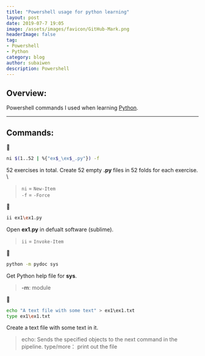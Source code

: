 ```yaml
---
title: "Powershell usage for python learning"
layout: post
date: 2019-07-7 19:05
image: /assets/images/favicon/GitHub-Mark.png
headerImage: false
tag:
- Powershell
- Python
category: blog
author: subaiwen
description: Powershell
---
```


## Overview:
Powershell commands I used when learning [Python](https://learnpythonthehardway.org/python3/).

---

## Commands:
👶
```bash
ni $(1..52 | %{"ex$_\ex$_.py"}) -f
```
52 exercises in total. Create 52 empty **.py** files in 52 folds for each exercise. \

> `ni` = `New-Item`    
> `-f` = `-Force`

👶
```bash
ii ex1\ex1.py
```
Open **ex1.py** in defualt software (sublime).
> `ii` = `Invoke-Item`

👶
```bash
python -m pydoc sys
```
Get Python help file for **sys**.
> **-m**: module

👶
```bash
echo "A text file with some text" > ex1\ex1.txt
type ex1\ex1.txt
```
Create a text file with some text in it.
> echo: Sends the specified objects to the next command in the pipeline.
> type/more： print out the file